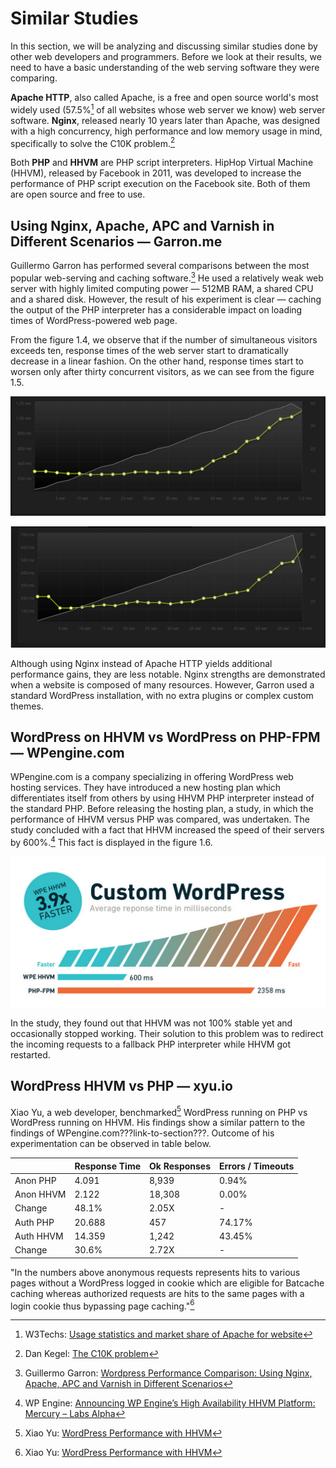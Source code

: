 # Similar Studies

In this section, we will be analyzing and discussing similar studies done by other web developers and programmers. Before we look at their results, we need to have a basic understanding of the web serving software they were comparing.

**Apache HTTP**, also called Apache, is a free and open source world's most widely used (57.5%[^1] of all websites whose web server we know) web server software. **Nginx**, released nearly 10 years later than Apache, was designed with a high concurrency, high performance and low memory usage in mind, specifically to solve the C10K problem.[^2]

Both **PHP** and **HHVM** are PHP script interpreters. HipHop Virtual Machine (HHVM), released by Facebook in 2011, was developed to increase the performance of PHP script execution on the Facebook site. Both of them are open source and free to use.

## Using Nginx, Apache, APC and Varnish in Different Scenarios — Garron.me

Guillermo Garron has performed several comparisons between the most popular web-serving and caching software.[^3] He used a relatively weak web server with highly limited computing power — 512MB RAM, a shared CPU and a shared disk. However, the result of his experiment is clear — caching the output of the PHP interpreter has a considerable impact on loading times of WordPress-powered web page.

From the figure 1.4, we observe that if the number of simultaneous visitors exceeds ten, response times of the web server start to dramatically decrease in a linear fashion. On the other hand, response times start to worsen only after thirty concurrent visitors, as we can see from the figure 1.5.

![Figure 1.4: Apache HTTP + PHP, no opcode caching](../figures/garron-no-cache.png)

![Figure 1.5: Apache HTTP + PHP, APC opcode caching](../figures/garron-apc-cache.png)

Although using Nginx instead of Apache HTTP yields additional performance gains, they are less notable. Nginx strengths are demonstrated when a website is composed of many resources. However, Garron used a standard WordPress installation, with no extra plugins or complex custom themes.

## WordPress on HHVM vs WordPress on PHP-FPM — WPengine.com

WPengine.com is a company specializing in offering WordPress web hosting services. They have introduced a new hosting plan which differentiates itself from others by using HHVM PHP interpreter instead of the standard PHP. Before releasing the hosting plan, a study, in which the performance of HHVM versus PHP was compared, was undertaken. The study concluded with a fact that HHVM increased the speed of their servers by 600%.[^4] This fact is displayed in the figure 1.6.

![Figure 1.6: WordPress on PHP vs WordPress on HHVM response times](../figures/wpengine-hhvm-php-wordpress.png)

In the study, they found out that HHVM was not 100% stable yet and occasionally stopped working. Their solution to this problem was to redirect the incoming requests to a fallback PHP interpreter while HHVM got restarted. 

## WordPress HHVM vs PHP — xyu.io

Xiao Yu, a web developer, benchmarked[^5] WordPress running on PHP vs WordPress running on HHVM. His findings show a similar pattern to the findings of WPengine.com???link-to-section???. Outcome of his experimentation can be observed in table below. 

|           | Response Time | Ok Responses | Errors / Timeouts |
|-----------|---------------|--------------|-------------------|
| Anon PHP  | 4.091         | 8,939        | 0.94%             |
| Anon HHVM | 2.122         | 18,308       | 0.00%             |
| Change    | 48.1%         | 2.05X        |         -         |
| Auth PHP  | 20.688        | 457          | 74.17%            |
| Auth HHVM | 14.359        | 1,242        | 43.45%            |
| Change    | 30.6%         | 2.72X        |         -         |


"In the numbers above anonymous requests represents hits to various pages without a WordPress logged in cookie which are eligible for Batcache caching whereas authorized requests are hits to the same pages with a login cookie thus bypassing page caching."[^5]

[^1]: W3Techs: [Usage statistics and market share of Apache for website](http://w3techs.com/technologies/details/ws-apache/all/all)

[^2]: Dan Kegel: [The C10K problem](http://www.kegel.com/c10k.html)

[^3]: Guillermo Garron: [Wordpress Performance Comparison: Using Nginx, Apache, APC and Varnish in Different Scenarios](http://www.garron.me/en/linux/apache-vs-nginx-php-fpm-varnish-apc-wordpress-performance.html)

[^4]: WP Engine: [Announcing WP Engine’s High Availability HHVM Platform: Mercury – Labs Alpha](http://wpengine.com/2014/11/19/hhvm-project-mercury/)

[^5]: Xiao Yu: [WordPress Performance with HHVM](http://www.xyu.io/2014/09/wordpress-performance-with-hhvm/)